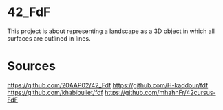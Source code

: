 # 42_FdF
This project is about representing a landscape as a 3D object in which all surfaces are outlined in lines.

# Sources
https://github.com/20AAP02/42_Fdf
https://github.com/H-kaddour/fdf
https://github.com/khabibullet/fdf
https://github.com/mhahnFr/42cursus-FdF

